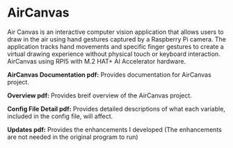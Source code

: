 # AirCanvas
Air Canvas is an interactive computer vision application that allows users to draw in the air using hand gestures captured by a Raspberry Pi camera. The application tracks hand movements and specific finger gestures to create a virtual drawing experience without physical touch or keyboard interaction.
AirCanvas using RPI5 with M.2 HAT+ AI Accelerator hardware.

**AirCanvas Documentation pdf:** Provides documentation for AirCanvas project.

**Overview pdf:** Provides breif overview of the AirCanvas project.

**Config File Detail pdf:** Provides detailed descriptions of what each variable, included in the config file, will affect.

**Updates pdf:** Provides the enhancements I developed (The enhancements are not needed in the original program to run)
